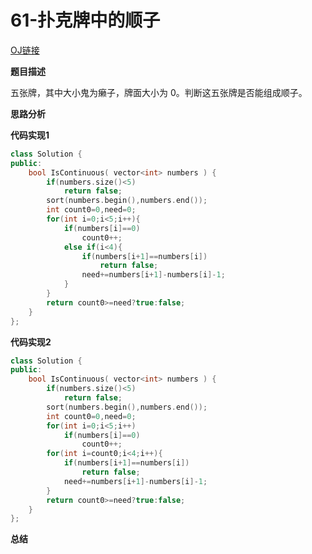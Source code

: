 # 61-扑克牌中的顺子

[OJ链接](https://www.nowcoder.com/practice/762836f4d43d43ca9deb273b3de8e1f4?tpId=13&tqId=11198&tPage=3&rp=1&ru=%2Fta%2Fcoding-interviews&qru=%2Fta%2Fcoding-interviews%2Fquestion-ranking)

**题目描述**

五张牌，其中大小鬼为癞子，牌面大小为 0。判断这五张牌是否能组成顺子。

**思路分析**

**代码实现1**

```c++
class Solution {
public:
    bool IsContinuous( vector<int> numbers ) {
        if(numbers.size()<5)
            return false;
        sort(numbers.begin(),numbers.end());
        int count0=0,need=0;
        for(int i=0;i<5;i++){
            if(numbers[i]==0)
                count0++;
            else if(i<4){
                if(numbers[i+1]==numbers[i])
                    return false;
                need+=numbers[i+1]-numbers[i]-1;
            }
        }
        return count0>=need?true:false;
    }
};
```

**代码实现2**

```c++
class Solution {
public:
    bool IsContinuous( vector<int> numbers ) {
        if(numbers.size()<5)
            return false;
        sort(numbers.begin(),numbers.end());
        int count0=0,need=0;
        for(int i=0;i<5;i++)
            if(numbers[i]==0)
                count0++;
        for(int i=count0;i<4;i++){
            if(numbers[i+1]==numbers[i])
                return false;
            need+=numbers[i+1]-numbers[i]-1;
        }
        return count0>=need?true:false;
    }
};
```

**总结**



